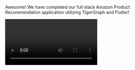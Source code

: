 Awesome! We have completed our full stack Amazon Product Recommendation application utilizing TigerGraph and Flutter!

![movie](/assets/frontend/finalDraft.mov)